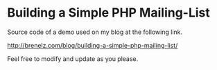 Building a Simple PHP Mailing-List
==================================

Source code of a demo used on my blog at the following link.

http://brenelz.com/blog/building-a-simple-php-mailing-list/

Feel free to modify and update as you please.